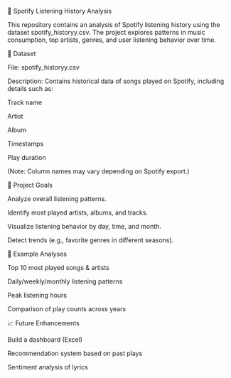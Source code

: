 🎵 Spotify Listening History Analysis

This repository contains an analysis of Spotify listening history using the dataset spotify_historyy.csv. The project explores patterns in music consumption, top artists, genres, and user listening behavior over time.

📂 Dataset

File: spotify_historyy.csv

Description: Contains historical data of songs played on Spotify, including details such as:

Track name

Artist

Album

Timestamps

Play duration

(Note: Column names may vary depending on Spotify export.)

🚀 Project Goals

Analyze overall listening patterns.

Identify most played artists, albums, and tracks.

Visualize listening behavior by day, time, and month.

Detect trends (e.g., favorite genres in different seasons).


🔎 Example Analyses

Top 10 most played songs & artists

Daily/weekly/monthly listening patterns

Peak listening hours

Comparison of play counts across years

📈 Future Enhancements

Build a dashboard (Excel)

Recommendation system based on past plays

Sentiment analysis of lyrics 

